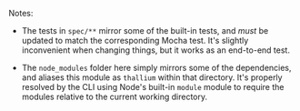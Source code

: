 Notes:

- The tests in `spec/**` mirror some of the built-in tests, and *must* be updated to match the corresponding Mocha test. It's slightly inconvenient when changing things, but it works as an end-to-end test.

- The `node_modules` folder here simply mirrors some of the dependencies, and aliases this module as `thallium` within that directory. It's properly resolved by the CLI using Node's built-in `module` module to require the modules relative to the current working directory.

